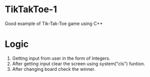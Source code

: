 # TikTakToe-1
Good example of Tik-Tak-Toe game using C++

# Logic
1. Getting input from user in the form of Integers.
2. After getting input clear the screen using system("cls") funtion.
3. After changing board check the winner.
